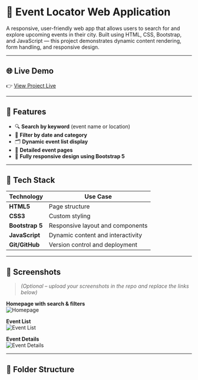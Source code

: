 # 📍 Event Locator Web Application

A responsive, user-friendly web app that allows users to search for and explore upcoming events in their city. Built using HTML, CSS, Bootstrap, and JavaScript — this project demonstrates dynamic content rendering, form handling, and responsive design.

---
## 🌐 Live Demo

👉 [View Project Live](https://alu-bse.github.io/event-locator-challenge-kkarangwa/)

---

## 🚀 Features

- 🔍 **Search by keyword** (event name or location)
- 📅 **Filter by date and category**
- 🗂️ **Dynamic event list display**
- 📖 **Detailed event pages**
- 📱 **Fully responsive design using Bootstrap 5**

---

## 🧱 Tech Stack

| Technology     | Use Case                         |
|----------------|----------------------------------|
| **HTML5**      | Page structure                   |
| **CSS3**       | Custom styling                   |
| **Bootstrap 5**| Responsive layout and components |
| **JavaScript** | Dynamic content and interactivity |
| **Git/GitHub** | Version control and deployment   |

---

## 📸 Screenshots

> *(Optional – upload your screenshots in the repo and replace the links below)*

**Homepage with search & filters**  
![Homepage](screenshots/homepage.png)

**Event List**  
![Event List](screenshots/event-list.png)

**Event Details**  
![Event Details](screenshots/event-details.png)

---

## 📂 Folder Structure
